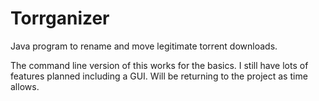 Torrganizer
===========
Java program to rename and move legitimate torrent downloads.

The command line version of this works for the basics. I still have lots of features planned including a GUI. Will be returning to the project as time allows.
